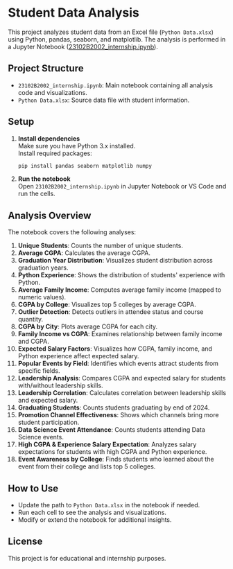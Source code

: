 # Student Data Analysis

This project analyzes student data from an Excel file (`Python Data.xlsx`) using Python, pandas, seaborn, and matplotlib. The analysis is performed in a Jupyter Notebook ([23102B2002_internship.ipynb](Student_data_analysis/23102B2002_internship.ipynb)).

## Project Structure

- `23102B2002_internship.ipynb`: Main notebook containing all analysis code and visualizations.
- `Python Data.xlsx`: Source data file with student information.

## Setup

1. **Install dependencies**  
   Make sure you have Python 3.x installed.  
   Install required packages:
   ```sh
   pip install pandas seaborn matplotlib numpy
   ```

2. **Run the notebook**  
   Open `23102B2002_internship.ipynb` in Jupyter Notebook or VS Code and run the cells.

## Analysis Overview

The notebook covers the following analyses:

1. **Unique Students**: Counts the number of unique students.
2. **Average CGPA**: Calculates the average CGPA.
3. **Graduation Year Distribution**: Visualizes student distribution across graduation years.
4. **Python Experience**: Shows the distribution of students' experience with Python.
5. **Average Family Income**: Computes average family income (mapped to numeric values).
6. **CGPA by College**: Visualizes top 5 colleges by average CGPA.
7. **Outlier Detection**: Detects outliers in attendee status and course quantity.
8. **CGPA by City**: Plots average CGPA for each city.
9. **Family Income vs CGPA**: Examines relationship between family income and CGPA.
10. **Expected Salary Factors**: Visualizes how CGPA, family income, and Python experience affect expected salary.
11. **Popular Events by Field**: Identifies which events attract students from specific fields.
12. **Leadership Analysis**: Compares CGPA and expected salary for students with/without leadership skills.
13. **Leadership Correlation**: Calculates correlation between leadership skills and expected salary.
14. **Graduating Students**: Counts students graduating by end of 2024.
15. **Promotion Channel Effectiveness**: Shows which channels bring more student participation.
16. **Data Science Event Attendance**: Counts students attending Data Science events.
17. **High CGPA & Experience Salary Expectation**: Analyzes salary expectations for students with high CGPA and Python experience.
18. **Event Awareness by College**: Finds students who learned about the event from their college and lists top 5 colleges.

## How to Use

- Update the path to `Python Data.xlsx` in the notebook if needed.
- Run each cell to see the analysis and visualizations.
- Modify or extend the notebook for additional insights.

## License

This project is for educational and internship purposes.
